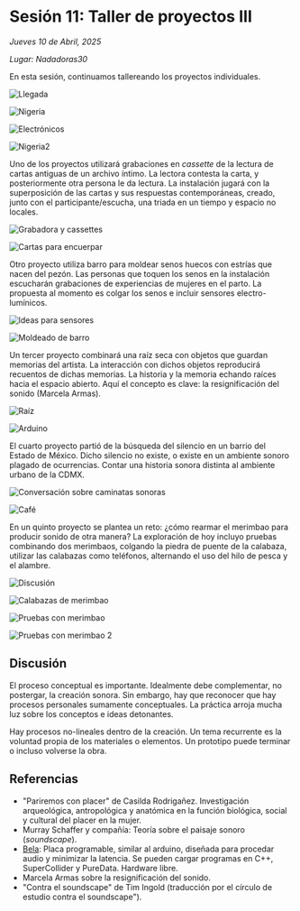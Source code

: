 # Sesión 11: Taller de proyectos III

_Jueves 10 de Abril, 2025_

_Lugar: Nadadoras30_

En esta sesión, continuamos tallereando los proyectos individuales.

![Llegada](/img/sesion11/foto1.jpg)

![Nigeria](/img/sesion11/foto10.jpg)

![Electrónicos](/img/sesion11/foto3.jpg)

![Nigeria2](/img/sesion11/foto11.jpg)

Uno de los proyectos utilizará grabaciones en _cassette_ de la lectura de cartas antiguas
de un archivo íntimo. La lectora contesta la carta, y posteriormente otra persona le da lectura.
La instalación jugará con la superposición de las cartas y sus respuestas contemporáneas,
creado, junto con el participante/escucha, una triada en un tiempo y espacio no locales.

![Grabadora y cassettes](/img/sesion11/foto2.jpg)

![Cartas para encuerpar](/img/sesion11/foto9.jpg)

Otro proyecto utiliza barro para moldear senos huecos con estrías que nacen del pezón.
Las personas que toquen los senos en la instalación escucharán grabaciones de experiencias de mujeres
en el parto. La propuesta al momento es colgar los senos e incluir sensores electro-lumínicos.

![Ideas para sensores](/img/sesion11/foto4.jpg)

![Moldeado de barro](/img/sesion11/foto16.jpg)

Un tercer proyecto combinará una raíz seca con objetos que guardan memorias del artista.
La interacción con dichos objetos reproducirá recuentos de dichas memorias. La historia y la memoria
echando raíces hacia el espacio abierto. Aquí el concepto es clave: la resignificación del sonido (Marcela Armas).

![Raíz](/img/sesion11/foto8.jpg)

![Arduino](/img/sesion11/foto5.jpg)

El cuarto proyecto partió de la búsqueda del silencio en un barrio del Estado de México.
Dicho silencio no existe, o existe en un ambiente sonoro plagado de ocurrencias.
Contar una historia sonora distinta al ambiente urbano de la CDMX.

![Conversación sobre caminatas sonoras](/img/sesion11/foto13.jpg)

![Café](/img/sesion11/foto7.jpg)

En un quinto proyecto se plantea un reto: ¿cómo rearmar el merimbao para producir sonido de otra manera?
La exploración de hoy incluyo pruebas combinando dos merimbaos, colgando la piedra de puente de la calabaza,
utilizar las calabazas como teléfonos, alternando el uso del hilo de pesca y el alambre.

![Discusión](/img/sesion11/foto6.jpg)

![Calabazas de merimbao](/img/sesion11/foto12.jpg)

![Pruebas con merimbao](/img/sesion11/foto14.jpg)

![Pruebas con merimbao 2](/img/sesion11/foto15.jpg)

## Discusión

El proceso conceptual es importante. Idealmente debe complementar, no postergar, la creación sonora.
Sin embargo, hay que reconocer que hay procesos personales sumamente conceptuales.
La práctica arroja mucha luz sobre los conceptos e ideas detonantes.

Hay procesos no-lineales dentro de la creación. Un tema recurrente es la voluntad propia de los materiales
o elementos. Un prototipo puede terminar o incluso volverse la obra.


## Referencias

* "Pariremos con placer" de Casilda Rodrigañez. Investigación arqueológica, antropológica y anatómica en la función biológica, social y cultural del placer en la mujer.
* Murray Schaffer y compañía: Teoría sobre el paisaje sonoro (_soundscape_).
* [Bela](https://bela.io/): Placa programable, similar al arduino, diseñada para procedar audio y minimizar la latencia. Se pueden cargar programas en C++, SuperCollider y PureData. Hardware libre.
* Marcela Armas sobre la resignificación del sonido.
* "Contra el soundscape" de Tim Ingold  (traducción por el círculo de estudio contra el soundscape").
